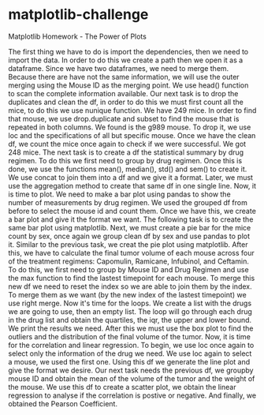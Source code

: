 # matplotlib-challenge

Matplotlib Homework - The Power of Plots

The first thing we have to do is import the dependencies, then we need to import the data. In order to do this we create a path then we open it as a dataframe. 
Since we have two dataframes, we need to merge them. Because there are have not the same information, we will use the outer merging using the Mouse ID as the merging point. We use
head() function to scan the complete information available. 
Our next task is to drop the duplicates and clean the df, in order to do this we must first count all the mice, to do this we use nunique function. We have 249 mice. In order to find
that mouse, we use drop.duplicate and subset to find the mouse that is repeated in both columns. We found is the g989 mouse. To drop it, we use loc and the specifications of all but
specific mouse. Once we have the clean df, we count the mice once again to check if we were successful. We got 248 mice.
The next task is to create a df the statistical summary by drug regimen. To do this we first need to group by drug regimen. Once this is done, we use the functions mean(), median(),
std() and sem() to create it. We use concat to join them into a df and we give it a format. Later, we must use the aggregation method to create that same df in one single line. 
Now, it is time to plot. We need to make a bar plot using pandas to show the number of measurements by drug regimen. We used the grouped df from before to select the mouse id and count 
them. Once we have this, we create a bar plot and give it the format we want. The following task is to create the same bar plot using matplotlib. 
Next, we must create a pie bar for the mice count by sex, once again we group clean df by sex and use pandas to plot it. Similar to the previous task, we creat the pie plot using 
matplotlib.
After this, we have to calculate the final tumor volume of each mouse across four of the treatment regimens: Capomulin, Ramicane, Infubinol, and Ceftamin. To do this, we first need
to group by Mouse ID and Drug Regimen and use the max function to find the lastest timepoint for each mouse. To merge this new df we need to reset the index so we are able to join
them by the index. To merge them as we want (by the new index of the lastest timepoint) we use right merge. Now it's time for the loops. We create a list with the drugs we are going
to use, then an empty list. The loop will go through each drug in the drug list and obtain the quartiles, the iqr, the upper and lower bound. We print the results we need.
After this we must use the box plot to find the outliers and the distribution of the final volume of the tumor.
Now, it is time for the correlation and linear regression. To begin, we use loc once again to select only the information of the drug we need. We use loc again to select a mouse, we
used the first one. Using this df we generate the line plot and give the format we desire. 
Our next task needs the previous df, we groupby mouse ID and obtain the mean of the volume of the tumor and the weight of the mouse. We use this df to create a scatter plot, we obtain
the linear regression to analyse if the correlation is postive or negative. And finally, we obtained the Pearson Coefficient. 
